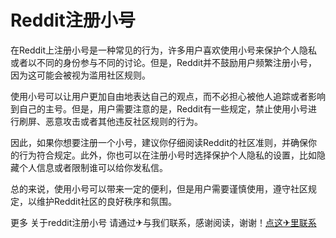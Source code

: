 # Reddit注册小号

在Reddit上注册小号是一种常见的行为，许多用户喜欢使用小号来保护个人隐私或者以不同的身份参与不同的讨论。但是，Reddit并不鼓励用户频繁注册小号，因为这可能会被视为滥用社区规则。

使用小号可以让用户更加自由地表达自己的观点，而不必担心被他人追踪或者影响到自己的主号。但是，用户需要注意的是，Reddit有一些规定，禁止使用小号进行刷屏、恶意攻击或者其他违反社区规则的行为。

因此，如果你想要注册一个小号，建议你仔细阅读Reddit的社区准则，并确保你的行为符合规定。此外，你也可以在注册小号时选择保护个人隐私的设置，比如隐藏个人信息或者限制谁可以给你发私信。

总的来说，使用小号可以带来一定的便利，但是用户需要谨慎使用，遵守社区规定，以维护Reddit社区的良好秩序和氛围。

更多 关于reddit注册小号 请通过✈与我们联系，感谢阅读，谢谢！[点这✈里联系](https://acc.k02.cc)